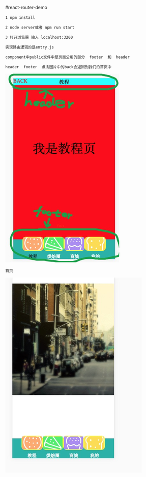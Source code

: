 #react-router-demo

``1 npm install``

``2 node server或者 npm run start``

``3 打开浏览器 输入 localhost:3200``

``实现路由逻辑的是entry.js``

``component中public文件中是页面公用的部分  footer  和  header``

``header  footer  点击图片中的back会返回到我们的首页中``

<img src='./image/header.png' style="display:'block',width:'100%'"/>


``首页``

<img src="./image/first.png" style="display:'block',width:'100%'"/> 
